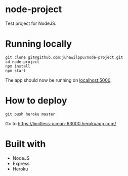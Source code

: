# node-project

Test project for NodeJS.

# Running locally
```
git clone git@github.com:juhawilppu/node-project.git
cd node-project
npm install
npm start
```

The app should now be running on [localhost:5000](http://localhost:5000/).

# How to deploy
```
git push heroku master
```

Go to https://limitless-ocean-63000.herokuapp.com/

# Built with
* NodeJS
* Express
* Heroku